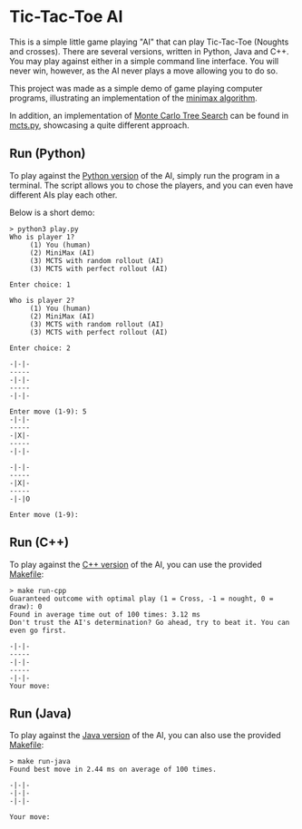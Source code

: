 # Tic-Tac-Toe AI

This is a simple little game playing "AI" that can play Tic-Tac-Toe (Noughts
and crosses). There are several versions, written in Python, Java and C++. You
may play against either in a simple command line interface. You will never win,
however, as the AI never plays a move allowing you to do so.

This project was made as a simple demo of game playing computer programs,
illustrating an implementation of the [minimax algorithm](https://en.wikipedia.org/wiki/Minimax).

In addition, an implementation of [Monte Carlo Tree Search](https://en.wikipedia.org/wiki/Monte_Carlo_tree_search)
can be found in [mcts.py](mcts.py), showcasing a quite different approach.

## Run (Python)
To play against the [Python version](tictactoe.py) of the AI, simply run the
program in a terminal. The script allows you to chose the players, and you can
even have different AIs play each other.

Below is a short demo:
```
> python3 play.py
Who is player 1?
	 (1) You (human)
	 (2) MiniMax (AI)
	 (3) MCTS with random rollout (AI)
	 (3) MCTS with perfect rollout (AI)

Enter choice: 1

Who is player 2?
	 (1) You (human)
	 (2) MiniMax (AI)
	 (3) MCTS with random rollout (AI)
	 (3) MCTS with perfect rollout (AI)

Enter choice: 2

-|-|-
-----
-|-|-
-----
-|-|-

Enter move (1-9): 5
-|-|-
-----
-|X|-
-----
-|-|-

-|-|-
-----
-|X|-
-----
-|-|O

Enter move (1-9):
```

## Run (C++)
To play against the [C++ version](tictactoe.cpp) of the AI, you can use the provided [Makefile](Makefile):
``` 
> make run-cpp
Guaranteed outcome with optimal play (1 = Cross, -1 = nought, 0 = draw): 0
Found in average time out of 100 times: 3.12 ms
Don't trust the AI's determination? Go ahead, try to beat it. You can even go first.

-|-|-
-----
-|-|-
-----
-|-|-
Your move:
```

## Run (Java)
To play against the [Java version](tictactoe.java) of the AI, you can also use the provided [Makefile](Makefile):
```
> make run-java
Found best move in 2.44 ms on average of 100 times.

-|-|-
-|-|-
-|-|-

Your move: 
```
